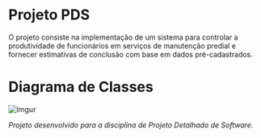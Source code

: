 # Projeto PDS
O projeto consiste na implementação de um sistema para controlar a produtividade de funcionários em serviços de manutenção predial e fornecer estimativas de conclusão com base em dados pré-cadastrados.

# Diagrama de Classes
![Imgur](https://i.imgur.com/E6kzd7T.png)


*Projeto desenvolvido para a disciplina de Projeto Detalhado de Software.*
